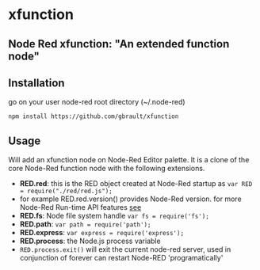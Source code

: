 # xfunction
## Node Red xfunction: "An extended function node"

## Installation
go on your user node-red root directory (~/.node-red)
```
npm install https://github.com/gbrault/xfunction
```

## Usage
Will add an xfunction node on Node-Red Editor palette.
It is a clone of the core Node-Red function node with the following extensions.
* **RED.red**: this is the RED object created at Node-Red startup as ```var RED = require("./red/red.js");```
* for example RED.red.version() provides Node-Red version. for more Node-Red Run-time API features [see](http://nodered.org/docs/api/runtime/api)
* **RED.fs**: Node file system handle  ```var fs = require('fs');```
* **RED.path**: ```var path = require('path');```
* **RED.express**: ```var express = require('express');```
* **RED.process**: the Node.js process variable
* ```RED.process.exit()``` will exit the current node-red server, used in conjunction of forever can restart Node-RED 'programatically'
